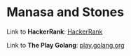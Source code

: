 # Manasa and Stones

Link to **HackerRank**: [HackerRank](https://www.hackerrank.com/challenges/manasa-and-stones/problem)

Link to **The Play Golang**: [play.golang.org](https://play.golang.org/p/MZ0RuRaK4Ng)